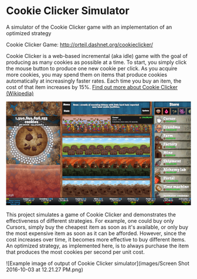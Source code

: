 # Cookie Clicker Simulator
A simulator of the Cookie Clicker game with an implementation of an optimized strategy

Cookie Clicker Game:
http://orteil.dashnet.org/cookieclicker/


Cookie Clicker is a web-based incremental (aka idle) game with the goal of producing as many cookies as possible at a time. To start, you simply click the mouse button to produce one new cookie per click. As you acquire more cookies, you may spend them on items that produce cookies automatically at increasingly faster rates. Each time you buy an item, the cost of that item increases by 15%. <a href="https://en.wikipedia.org/wiki/Cookie_Clicker">Find out more about Cookie Clicker (Wikipedia)</a>

![Example image of official Cookie Clicker game](images/Cookie-Clicker.png)

This project simulates a game of Cookie Clicker and demonstrates the effectiveness of different strategies. For example, one could buy only Cursors, simply buy the cheapest item as soon as it's available, or only buy the most expensive item as soon as it can be afforded. However, since the cost increases over time, it becomes more effective to buy different items. An optimized strategy, as implemented here, is to always purchase the item that produces the most cookies per second per unit cost.

![Example image of output of Cookie Clicker simulator](images/Screen Shot 2016-10-03 at 12.21.27 PM.png)
